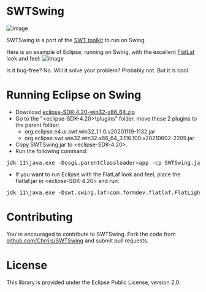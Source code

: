 SWTSwing
========

![image](https://github.com/user-attachments/assets/4f46ed16-c2ee-488b-b65b-87d90ae5d34b)

SWTSwing is a port of the [SWT toolkit](https://www.eclipse.org/swt/) to run on Swing.

Here is an example of Eclipse, running on Swing, with the excellent [FlatLaf](https://www.formdev.com/flatlaf/) look and feel:
![image](https://github.com/user-attachments/assets/0fd358b0-1163-4f4e-a566-94e49952a1d4)

Is it bug-free? No. Will it solve your problem? Probably not. But it is cool.

Running Eclipse on Swing 
========================

- Download [eclipse-SDK-4.20-win32-x86_64.zip](https://archive.eclipse.org/eclipse/downloads/drops4/R-4.20-202106111600/download.php?dropFile=eclipse-SDK-4.20-win32-x86_64.zip)
- Go to the "<eclipse-SDK-4.20>\plugins" folder, move these 2 plugins to the parent folder:
  - org.eclipse.e4.ui.swt.win32_1.1.0.v20201119-1132.jar
  - org.eclipse.swt.win32.win32.x86_64_3.116.100.v20210602-2209.jar
- Copy SWTSwing.jar to <eclipse-SDK-4.20>.
- Run the following command:
<pre>jdk_11\java.exe -Dosgi.parentClassloader=app -cp SWTSwing.jar;plugins\org.eclipse.equinox.launcher_1.6.200.v20210416-2027.jar org.eclipse.swt.widgets.Display org.eclipse.core.launcher.Main</pre>

- If you want to run Eclipse with the FlatLaf look and feel, place the flatlaf.jar in <eclipse-SDK-4.20> and run:
<pre>jdk_11\java.exe -Dswt.swing.laf=com.formdev.flatlaf.FlatLightLaf -Dosgi.parentClassloader=app -cp SWTSwing.jar;flatlaf.jar;plugins\org.eclipse.equinox.launcher_1.6.200.v20210416-2027.jar org.eclipse.swt.widgets.Display org.eclipse.core.launcher.Main</pre>

Contributing 
============

You're encouraged to contribute to SWTSwing. Fork the code from [github.com/Chrriis/SWTSwing](https://github.com/Chrriis/SWTSwing) and submit pull requests.

License
=======

This library is provided under the Eclipse Public License, version 2.0.
